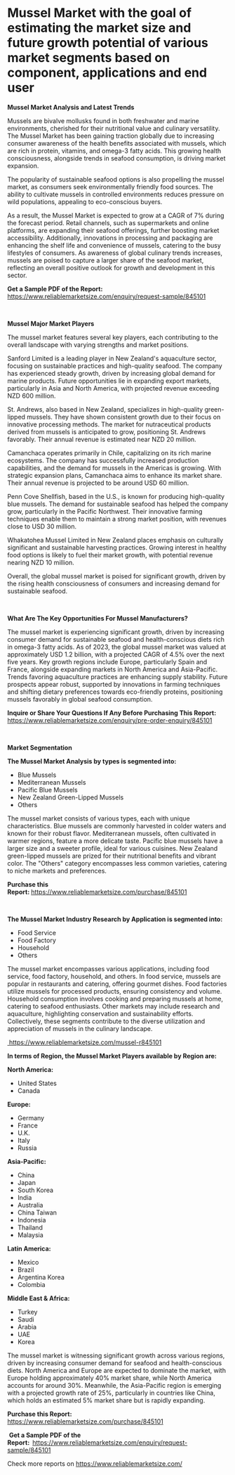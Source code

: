 <p><h1>Mussel Market with the goal of estimating the market size and future growth potential of various market segments based on component, applications and end user</h1></p><p><strong>Mussel Market Analysis and Latest Trends</strong></p>
<p><p>Mussels are bivalve mollusks found in both freshwater and marine environments, cherished for their nutritional value and culinary versatility. The Mussel Market has been gaining traction globally due to increasing consumer awareness of the health benefits associated with mussels, which are rich in protein, vitamins, and omega-3 fatty acids. This growing health consciousness, alongside trends in seafood consumption, is driving market expansion.</p><p>The popularity of sustainable seafood options is also propelling the mussel market, as consumers seek environmentally friendly food sources. The ability to cultivate mussels in controlled environments reduces pressure on wild populations, appealing to eco-conscious buyers.</p><p>As a result, the Mussel Market is expected to grow at a CAGR of 7% during the forecast period. Retail channels, such as supermarkets and online platforms, are expanding their seafood offerings, further boosting market accessibility. Additionally, innovations in processing and packaging are enhancing the shelf life and convenience of mussels, catering to the busy lifestyles of consumers. As awareness of global culinary trends increases, mussels are poised to capture a larger share of the seafood market, reflecting an overall positive outlook for growth and development in this sector.</p></p>
<p><strong>Get a Sample PDF of the Report:&nbsp;</strong> <a href="https://www.reliablemarketsize.com/enquiry/request-sample/845101?utm_campaign=2890&utm_medium=2&utm_source=Github&utm_content=ia&utm_term=07042025&utm_id=mussel">https://www.reliablemarketsize.com/enquiry/request-sample/845101</a></p>
<p>&nbsp;</p>
<p><strong>Mussel Major Market Players</strong></p>
<p><p>The mussel market features several key players, each contributing to the overall landscape with varying strengths and market positions.</p><p>Sanford Limited is a leading player in New Zealand's aquaculture sector, focusing on sustainable practices and high-quality seafood. The company has experienced steady growth, driven by increasing global demand for marine products. Future opportunities lie in expanding export markets, particularly in Asia and North America, with projected revenue exceeding NZD 600 million.</p><p>St. Andrews, also based in New Zealand, specializes in high-quality green-lipped mussels. They have shown consistent growth due to their focus on innovative processing methods. The market for nutraceutical products derived from mussels is anticipated to grow, positioning St. Andrews favorably. Their annual revenue is estimated near NZD 20 million.</p><p>Camanchaca operates primarily in Chile, capitalizing on its rich marine ecosystems. The company has successfully increased production capabilities, and the demand for mussels in the Americas is growing. With strategic expansion plans, Camanchaca aims to enhance its market share. Their annual revenue is projected to be around USD 60 million.</p><p>Penn Cove Shellfish, based in the U.S., is known for producing high-quality blue mussels. The demand for sustainable seafood has helped the company grow, particularly in the Pacific Northwest. Their innovative farming techniques enable them to maintain a strong market position, with revenues close to USD 30 million.</p><p>Whakatohea Mussel Limited in New Zealand places emphasis on culturally significant and sustainable harvesting practices. Growing interest in healthy food options is likely to fuel their market growth, with potential revenue nearing NZD 10 million.</p><p>Overall, the global mussel market is poised for significant growth, driven by the rising health consciousness of consumers and increasing demand for sustainable seafood.</p></p>
<p>&nbsp;</p>
<p><strong>What Are The Key Opportunities For Mussel Manufacturers?</strong></p>
<p><p>The mussel market is experiencing significant growth, driven by increasing consumer demand for sustainable seafood and health-conscious diets rich in omega-3 fatty acids. As of 2023, the global mussel market was valued at approximately USD 1.2 billion, with a projected CAGR of 4.5% over the next five years. Key growth regions include Europe, particularly Spain and France, alongside expanding markets in North America and Asia-Pacific. Trends favoring aquaculture practices are enhancing supply stability. Future prospects appear robust, supported by innovations in farming techniques and shifting dietary preferences towards eco-friendly proteins, positioning mussels favorably in global seafood consumption.</p></p>
<p><strong>Inquire or Share Your Questions If Any Before Purchasing This Report:</strong> <a href="https://www.reliablemarketsize.com/enquiry/pre-order-enquiry/845101?utm_campaign=2890&utm_medium=2&utm_source=Github&utm_content=ia&utm_term=07042025&utm_id=mussel">https://www.reliablemarketsize.com/enquiry/pre-order-enquiry/845101</a></p>
<p>&nbsp;</p>
<p><strong>Market Segmentation</strong></p>
<p><strong>The Mussel Market Analysis by types is segmented into:</strong></p>
<p><ul><li>Blue Mussels</li><li>Mediterranean Mussels</li><li>Pacific Blue Mussels</li><li>New Zealand Green-Lipped Mussels</li><li>Others</li></ul></p>
<p><p>The mussel market consists of various types, each with unique characteristics. Blue mussels are commonly harvested in colder waters and known for their robust flavor. Mediterranean mussels, often cultivated in warmer regions, feature a more delicate taste. Pacific blue mussels have a larger size and a sweeter profile, ideal for various cuisines. New Zealand green-lipped mussels are prized for their nutritional benefits and vibrant color. The "Others" category encompasses less common varieties, catering to niche markets and preferences.</p></p>
<p><strong>Purchase this Report:&nbsp;</strong><a href="https://www.reliablemarketsize.com/purchase/845101?utm_campaign=2890&utm_medium=2&utm_source=Github&utm_content=ia&utm_term=07042025&utm_id=mussel">https://www.reliablemarketsize.com/purchase/845101</a></p>
<p>&nbsp;</p>
<p><strong>The Mussel Market Industry Research by Application is segmented into:</strong></p>
<p><ul><li>Food Service</li><li>Food Factory</li><li>Household</li><li>Others</li></ul></p>
<p><p>The mussel market encompasses various applications, including food service, food factory, household, and others. In food service, mussels are popular in restaurants and catering, offering gourmet dishes. Food factories utilize mussels for processed products, ensuring consistency and volume. Household consumption involves cooking and preparing mussels at home, catering to seafood enthusiasts. Other markets may include research and aquaculture, highlighting conservation and sustainability efforts. Collectively, these segments contribute to the diverse utilization and appreciation of mussels in the culinary landscape.</p></p>
<p><a href="https://www.reliablemarketsize.com/mussel-r845101?utm_campaign=2890&utm_medium=2&utm_source=Github&utm_content=ia&utm_term=07042025&utm_id=mussel">&nbsp;https://www.reliablemarketsize.com/mussel-r845101</a></p>
<p><strong>In terms of Region, the Mussel Market Players available by Region are:</strong></p>
<p>
    <p> <strong> North America: </strong>
        <ul>
            <li>United States</li>
            <li>Canada</li>
        </ul>
        </p> 
    <p> <strong> Europe: </strong>
        <ul>
            <li>Germany</li>
            <li>France</li>
            <li>U.K.</li>
            <li>Italy</li>
            <li>Russia</li>
        </ul>
        </p> 
    <p> <strong> Asia-Pacific: </strong>
        <ul>
            <li>China</li>
            <li>Japan</li>
            <li>South Korea</li>
            <li>India</li>
            <li>Australia</li>
            <li>China Taiwan</li>
            <li>Indonesia</li>
            <li>Thailand</li>
            <li>Malaysia</li>
        </ul>
        </p> 
    <p> <strong> Latin America: </strong>
        <ul>
            <li>Mexico</li>
            <li>Brazil</li>
            <li>Argentina Korea</li>
            <li>Colombia</li>
        </ul>
        </p> 
    <p> <strong> Middle East & Africa: </strong>
        <ul>
            <li>Turkey</li>
            <li>Saudi</li>
            <li>Arabia</li>
            <li>UAE</li>
            <li>Korea</li>
        </ul>
    </p>
    </p>
<p><p>The mussel market is witnessing significant growth across various regions, driven by increasing consumer demand for seafood and health-conscious diets. North America and Europe are expected to dominate the market, with Europe holding approximately 40% market share, while North America accounts for around 30%. Meanwhile, the Asia-Pacific region is emerging with a projected growth rate of 25%, particularly in countries like China, which holds an estimated 5% market share but is rapidly expanding.</p></p>
<p><strong>Purchase this Report: </strong><a href="https://www.reliablemarketsize.com/purchase/845101?utm_campaign=2890&utm_medium=2&utm_source=Github&utm_content=ia&utm_term=07042025&utm_id=mussel">https://www.reliablemarketsize.com/purchase/845101</a></p>
<p>&nbsp;<strong>Get a Sample PDF of the Report:&nbsp;&nbsp;</strong><a href="https://www.reliablemarketsize.com/enquiry/request-sample/845101?utm_campaign=2890&utm_medium=2&utm_source=Github&utm_content=ia&utm_term=07042025&utm_id=mussel">https://www.reliablemarketsize.com/enquiry/request-sample/845101</a></p>
<p><strong></strong></p>
<p>Check more reports on <a href="https://www.reliablemarketsize.com/?utm_campaign=2890&utm_medium=2&utm_source=Github&utm_content=ia&utm_term=07042025&utm_id=mussel">https://www.reliablemarketsize.com/</a></p>